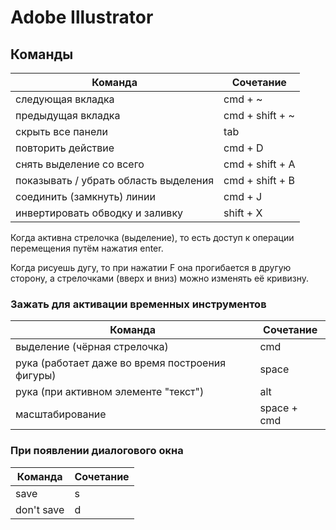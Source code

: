 # Adobe Illustrator


## Команды

Команда | Сочетание
------- | ---------
следующая вкладка | cmd + ~
предыдущая вкладка | cmd + shift + ~
скрыть все панели | tab
повторить действие | cmd + D
снять выделение со всего | cmd + shift + A
показывать / убрать область выделения | cmd + shift + B
соединить (замкнуть) линии | cmd + J
инвертировать обводку и заливку | shift + X

Когда активна стрелочка (выделение), то есть доступ к операции перемещения путём нажатия enter.

Когда рисуешь дугу, то при нажатии F она прогибается в другую сторону, а стрелочками (вверх и вниз) можно изменять её кривизну.

### Зажать для активации временных инструментов

Команда | Сочетание
------- | ---------
выделение (чёрная стрелочка) | cmd
рука (работает даже во время построения фигуры) | space
рука (при активном элементе "текст") | alt
масштабирование | space + cmd

### При появлении диалогового окна

Команда | Сочетание
------- | ---------
save | s
don't save | d